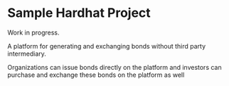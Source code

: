 # Sample Hardhat Project

Work in progress. 

A platform for generating and exchanging bonds without third party intermediary. 

Organizations can issue bonds directly on the platform and investors can purchase and exchange these bonds on the platform as well
